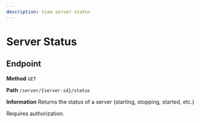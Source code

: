```yaml
---
description: View server status
---
```


# Server Status

## Endpoint

**Method** `GET`

**Path** `/server/{server-id}/status`

**Information** Returns the status of a server (starting, stopping, started, etc.)

Requires authorization.
